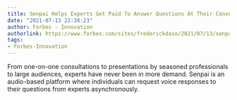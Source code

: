 ```yaml
---
title: Senpai Helps Experts Get Paid To Answer Questions At Their Convenience
date: "2021-07-13 22:38:23"
author: Forbes - Innovation
authorlink: https://www.forbes.com/sites/frederickdaso/2021/07/13/senpai-helps-experts-get-paid-to-answer-questions-at-their-convenience/
tags:
- Forbes-Innovation
---
```

From one-on-one consultations to presentations by seasoned professionals to large audiences, experts have never been in more demand. Senpai is an audio-based platform where individuals can request voice responses to their questions from experts asynchronously.